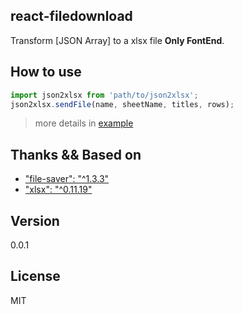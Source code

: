 ## react-filedownload

Transform [JSON Array] to a xlsx file **Only FontEnd**.

## How to use

```js
import json2xlsx from 'path/to/json2xlsx';
json2xlsx.sendFile(name, sheetName, titles, rows);
```

> more details in [example](https://github.com/BeAce/react-filedownload/blob/master/example/index.js)

## Thanks && Based on

- ["file-saver": "^1.3.3"](https://github.com/eligrey/FileSaver.js/)
- ["xlsx": "^0.11.19"](https://github.com/SheetJS/js-xlsx)

## Version

0.0.1


## License

MIT
